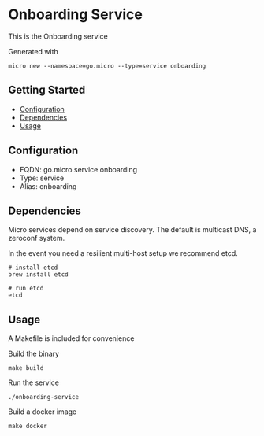 # Onboarding Service

This is the Onboarding service

Generated with

```
micro new --namespace=go.micro --type=service onboarding
```

## Getting Started

- [Configuration](#configuration)
- [Dependencies](#dependencies)
- [Usage](#usage)

## Configuration

- FQDN: go.micro.service.onboarding
- Type: service
- Alias: onboarding

## Dependencies

Micro services depend on service discovery. The default is multicast DNS, a zeroconf system.

In the event you need a resilient multi-host setup we recommend etcd.

```
# install etcd
brew install etcd

# run etcd
etcd
```

## Usage

A Makefile is included for convenience

Build the binary

```
make build
```

Run the service
```
./onboarding-service
```

Build a docker image
```
make docker
```